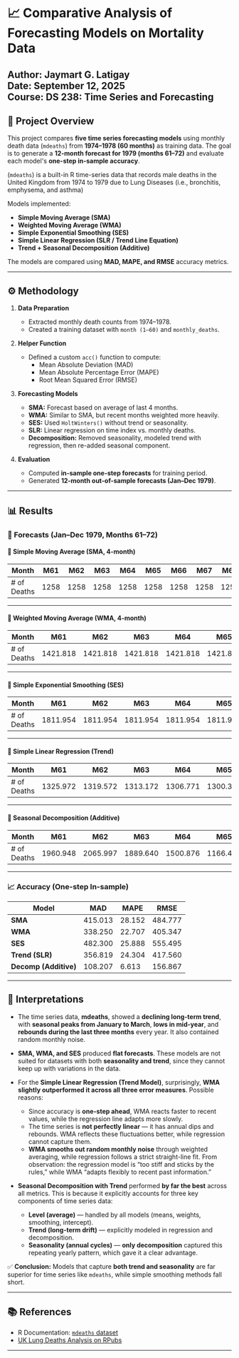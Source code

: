 # 📈 Comparative Analysis of Forecasting Models on Mortality Data  

**Author:** Jaymart G. Latigay  
**Date:** September 12, 2025  
**Course:** DS 238: Time Series and Forecasting  
---

## 📌 Project Overview  

This project compares **five time series forecasting models** using monthly death data (`mdeaths`) from **1974–1978 (60 months)** as training data. The goal is to generate a **12-month forecast for 1979 (months 61–72)** and evaluate each model's **one-step in-sample accuracy**.  

(`mdeaths`) is a built-in R time-series data that records male deaths in the United Kingdom from 1974 to 1979 due to Lung Diseases (i.e., bronchitis, emphysema, and asthma)

Models implemented:  
- **Simple Moving Average (SMA)**  
- **Weighted Moving Average (WMA)**  
- **Simple Exponential Smoothing (SES)**  
- **Simple Linear Regression (SLR / Trend Line Equation)**  
- **Trend + Seasonal Decomposition (Additive)**  

The models are compared using **MAD, MAPE, and RMSE** accuracy metrics.  

---

## ⚙️ Methodology  

1. **Data Preparation**  
   - Extracted monthly death counts from 1974–1978.  
   - Created a training dataset with `month (1–60)` and `monthly_deaths`.  

2. **Helper Function**  
   - Defined a custom `acc()` function to compute:  
     - Mean Absolute Deviation (MAD)  
     - Mean Absolute Percentage Error (MAPE)  
     - Root Mean Squared Error (RMSE)  

3. **Forecasting Models**  
   - **SMA:** Forecast based on average of last 4 months.  
   - **WMA:** Similar to SMA, but recent months weighted more heavily.  
   - **SES:** Used `HoltWinters()` without trend or seasonality.  
   - **SLR:** Linear regression on time index vs. monthly deaths.  
   - **Decomposition:** Removed seasonality, modeled trend with regression, then re-added seasonal component.  

4. **Evaluation**  
   - Computed **in-sample one-step forecasts** for training period.  
   - Generated **12-month out-of-sample forecasts (Jan–Dec 1979)**.  

---

## 📊 Results  

### 🔮 Forecasts (Jan–Dec 1979, Months 61–72)

#### 📌 Simple Moving Average (SMA, 4-month)
| Month | M61 | M62 | M63 | M64 | M65 | M66 | M67 | M68 | M69 | M70 | M71 | M72 |
|-------|-----|-----|-----|-----|-----|-----|-----|-----|-----|-----|-----|-----|
| # of Deaths | 1258 | 1258 | 1258 | 1258 | 1258 | 1258 | 1258 | 1258 | 1258 | 1258 | 1258 | 1258 |

---

#### 📌 Weighted Moving Average (WMA, 4-month)
| Month | M61 | M62 | M63 | M64 | M65 | M66 | M67 | M68 | M69 | M70 | M71 | M72 |
|-------|-----|-----|-----|-----|-----|-----|-----|-----|-----|-----|-----|-----|
| # of Deaths | 1421.818 | 1421.818 | 1421.818 | 1421.818 | 1421.818 | 1421.818 | 1421.818 | 1421.818 | 1421.818 | 1421.818 | 1421.818 | 1421.818 |

---

#### 📌 Simple Exponential Smoothing (SES)
| Month | M61 | M62 | M63 | M64 | M65 | M66 | M67 | M68 | M69 | M70 | M71 | M72 |
|-------|-----|-----|-----|-----|-----|-----|-----|-----|-----|-----|-----|-----|
| # of Deaths | 1811.954 | 1811.954 | 1811.954 | 1811.954 | 1811.954 | 1811.954 | 1811.954 | 1811.954 | 1811.954 | 1811.954 | 1811.954 | 1811.954 |

---

#### 📌 Simple Linear Regression (Trend)
| Month | M61 | M62 | M63 | M64 | M65 | M66 | M67 | M68 | M69 | M70 | M71 | M72 |
|-------|------|------|------|------|------|------|------|------|------|------|------|------|
| # of Deaths | 1325.972 | 1319.572 | 1313.172 | 1306.771 | 1300.371 | 1293.971 | 1287.570 | 1281.170 | 1274.769 | 1268.369 | 1261.969 | 1255.568 |

---

#### 📌 Seasonal Decomposition (Additive)
| Month | M61     | M62     | M63     | M64     | M65     | M66     | M67     | M68     | M69     | M70     | M71     | M72     |
|-------|---------|---------|---------|---------|---------|---------|---------|---------|---------|---------|---------|---------|
| # of Deaths | 1960.948 | 2065.997 | 1889.640 | 1500.876 | 1166.446 | 1072.954 | 1001.544 | 889.687 | 873.955 | 1125.587 | 1286.980 | 1726.290 |


---

### 📈 Accuracy (One-step In-sample)  

| Model   |   MAD   |  MAPE  |   RMSE  |
|---------|---------|--------|---------|
| **SMA** | 415.013 | 28.152 | 484.777 |
| **WMA** | 338.250 | 22.707 | 405.347 |
| **SES** | 482.300 | 25.888 | 555.495 |
| **Trend (SLR)** | 356.819 | 24.304 | 417.560 |
| **Decomp (Additive)** | 108.207 |  6.613 | 156.867 |

---

## 🧐 Interpretations  

- The time series data, **mdeaths**, showed a **declining long-term trend**, with **seasonal peaks from January to March**, **lows in mid-year**, and **rebounds during the last three months** every year. It also contained random monthly noise.  

- **SMA, WMA, and SES** produced **flat forecasts**. These models are not suited for datasets with both **seasonality and trend**, since they cannot keep up with variations in the data.  

- For the **Simple Linear Regression (Trend Model)**, surprisingly, **WMA slightly outperformed it across all three error measures**. Possible reasons:  
  - Since accuracy is **one-step ahead**, WMA reacts faster to recent values, while the regression line adapts more slowly.  
  - The time series is **not perfectly linear** — it has annual dips and rebounds. WMA reflects these fluctuations better, while regression cannot capture them.  
  - **WMA smooths out random monthly noise** through weighted averaging, while regression follows a strict straight-line fit. From observation: the regression model is “too stiff and sticks by the rules,” while WMA “adapts flexibly to recent past information.”  

- **Seasonal Decomposition with Trend** performed **by far the best** across all metrics. This is because it explicitly accounts for three key components of time series data:  
  - **Level (average)** — handled by all models (means, weights, smoothing, intercept).  
  - **Trend (long-term drift)** — explicitly modeled in regression and decomposition.  
  - **Seasonality (annual cycles)** — **only decomposition** captured this repeating yearly pattern, which gave it a clear advantage.  

✅ **Conclusion:** Models that capture **both trend and seasonality** are far superior for time series like `mdeaths`, while simple smoothing methods fall short.  

---

## 📚 References  

- R Documentation: [`mdeaths` dataset](https://stat.ethz.ch/R-manual/R-devel/library/datasets/html/UKLungDeaths.html)  
- [UK Lung Deaths Analysis on RPubs](https://rpubs.com/datadivas/UKlungdeathsanalysis)  

---
